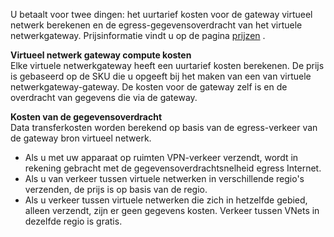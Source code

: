 U betaalt voor twee dingen: het uurtarief kosten voor de gateway virtueel netwerk berekenen en de egress-gegevensoverdracht van het virtuele netwerkgateway. Prijsinformatie vindt u op de pagina [prijzen](https://azure.microsoft.com/pricing/details/vpn-gateway) .

**Virtueel netwerk gateway compute kosten**<br>Elke virtuele netwerkgateway heeft een uurtarief kosten berekenen. De prijs is gebaseerd op de SKU die u opgeeft bij het maken van een van virtuele netwerkgateway-gateway. De kosten voor de gateway zelf is en de overdracht van gegevens die via de gateway.

**Kosten van de gegevensoverdracht**<br>Data transferkosten worden berekend op basis van de egress-verkeer van de gateway bron virtueel netwerk.

- Als u met uw apparaat op ruimten VPN-verkeer verzendt, wordt in rekening gebracht met de gegevensoverdrachtsnelheid egress Internet.
- Als u van verkeer tussen virtuele netwerken in verschillende regio's verzenden, de prijs is op basis van de regio.
- Als u verkeer tussen virtuele netwerken die zich in hetzelfde gebied, alleen verzendt, zijn er geen gegevens kosten. Verkeer tussen VNets in dezelfde regio is gratis.